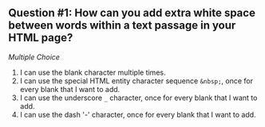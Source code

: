 ## Question #1: How can you add extra white space between words within a text passage in your HTML page?

*Multiple Choice*

1. I can use the blank character multiple times.
2. I can use the special HTML entity character sequence `&nbsp;`, once for every blank that I want to add.
3. I can use the underscore `_` character, once for every blank that I want to add.
4. I can use the dash '-' character, once for every blank that I want to add.
